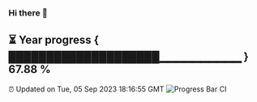 ### Hi there 👋
⏳ Year progress { ████████████████████▁▁▁▁▁▁▁▁▁▁ } 67.88 %
---
⏰ Updated on Tue, 05 Sep 2023 18:16:55 GMT
![Progress Bar CI](https://github.com/liununu/liununu/workflows/Progress%20Bar%20CI/badge.svg)
